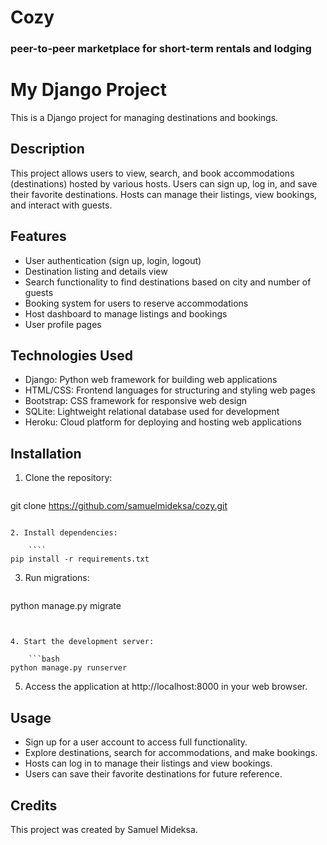# Cozy
### peer-to-peer marketplace for short-term rentals and lodging

# My Django Project

This is a Django project for managing destinations and bookings.

## Description

This project allows users to view, search, and book accommodations (destinations) hosted by various hosts. Users can sign up, log in, and save their favorite destinations. Hosts can manage their listings, view bookings, and interact with guests.

## Features

- User authentication (sign up, login, logout)
- Destination listing and details view
- Search functionality to find destinations based on city and number of guests
- Booking system for users to reserve accommodations
- Host dashboard to manage listings and bookings
- User profile pages

## Technologies Used

- Django: Python web framework for building web applications
- HTML/CSS: Frontend languages for structuring and styling web pages
- Bootstrap: CSS framework for responsive web design
- SQLite: Lightweight relational database used for development
- Heroku: Cloud platform for deploying and hosting web applications

## Installation

1. Clone the repository:

    ```bash
git clone https://github.com/samuelmideksa/cozy.git
```

2. Install dependencies:

    ````
pip install -r requirements.txt
```


3. Run migrations:

    ```bash
python manage.py migrate
```


4. Start the development server:

    ```bash
python manage.py runserver
```


5. Access the application at http://localhost:8000 in your web browser.

## Usage

- Sign up for a user account to access full functionality.
- Explore destinations, search for accommodations, and make bookings.
- Hosts can log in to manage their listings and view bookings.
- Users can save their favorite destinations for future reference.

## Credits

This project was created by Samuel Mideksa.
